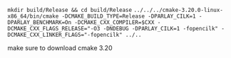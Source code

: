 

`mkdir build/Release && cd build/Release`
`../../../cmake-3.20.0-linux-x86_64/bin/cmake -DCMAKE_BUILD_TYPE=Release -DPARLAY_CILK=1 -DPARLAY_BENCHMARK=On -DCMAKE_CXX_COMPILER=$CXX -DCMAKE_CXX_FLAGS_RELEASE="-O3 -DNDEBUG -DPARLAY_CILK=1 -fopencilk" -DCMAKE_CXX_LINKER_FLAGS="-fopencilk" ../..`

make sure to download cmake 3.20
